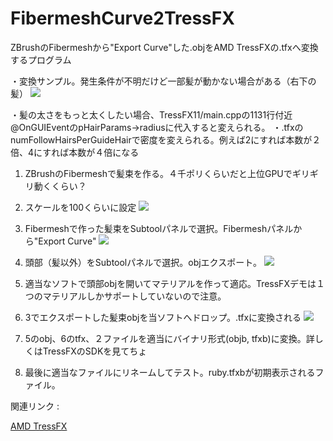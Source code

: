 # FibermeshCurve2TressFX
ZBrushのFibermeshから"Export Curve"した.objをAMD TressFXの.tfxへ変換するプログラム

・変換サンプル。発生条件が不明だけど一部髪が動かない場合がある（右下の髪）
![](http://i.imgur.com/O4lRaGD.jpg)

・髪の太さをもっと太くしたい場合、TressFX11/main.cppの1131行付近@OnGUIEventのpHairParams->radiusに代入すると変えられる。
・.tfxのnumFollowHairsPerGuideHairで密度を変えられる。例えば2にすれば本数が２倍、4にすれば本数が４倍になる

1. ZBrushのFibermeshで髪束を作る。４千ポリくらいだと上位GPUでギリギリ動くくらい？

2. スケールを100くらいに設定 ![](http://i.imgur.com/L1uy0Fd.jpg)

3. Fibermeshで作った髪束をSubtoolパネルで選択。Fibermeshパネルから"Export Curve" ![](http://i.imgur.com/Lq5ri4B.jpg)

4. 頭部（髪以外）をSubtoolパネルで選択。objエクスポート。 ![](http://i.imgur.com/JvJApX6.jpg)

5. 適当なソフトで頭部objを開いてマテリアルを作って適応。TressFXデモは１つのマテリアルしかサポートしていないので注意。

6. 3でエクスポートした髪束objを当ソフトへドロップ。.tfxに変換される ![](http://i.imgur.com/0RKzNRN.jpg)

7. 5のobj、6のtfx、２ファイルを適当にバイナリ形式(objb, tfxb)に変換。詳しくはTressFXのSDKを見てちょ

8. 最後に適当なファイルにリネームしてテスト。ruby.tfxbが初期表示されるファイル。

関連リンク :

[AMD TressFX](http://developer.amd.com/tools-and-sdks/graphics-development/amd-radeon-sdk/ "")
